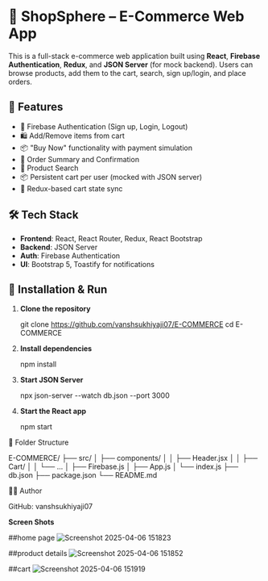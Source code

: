 # 🛒 ShopSphere – E-Commerce Web App

This is a full-stack e-commerce web application built using **React**, **Firebase Authentication**, **Redux**, and **JSON Server** (for mock backend). Users can browse products, add them to the cart, search, sign up/login, and place orders.

## 🚀 Features

- 🔐 Firebase Authentication (Sign up, Login, Logout)
- 🛍️ Add/Remove items from cart
- 📦 "Buy Now" functionality with payment simulation
- 🧾 Order Summary and Confirmation
- 🔎 Product Search
- 📦 Persistent cart per user (mocked with JSON server)
- 🔄 Redux-based cart state sync

## 🛠️ Tech Stack

- **Frontend**: React, React Router, Redux, React Bootstrap
- **Backend**: JSON Server
- **Auth**: Firebase Authentication
- **UI**: Bootstrap 5, Toastify for notifications

## 🧪 Installation & Run

1. **Clone the repository**

   git clone https://github.com/vanshsukhiyaji07/E-COMMERCE
   cd E-COMMERCE

2. **Install dependencies**
   
    npm install

3. **Start JSON Server**

   npx json-server --watch db.json --port 3000

4. **Start the React app**

   npm start

📂 Folder Structure

E-COMMERCE/
├── src/
│   ├── components/
│   │   ├── Header.jsx
│   │   ├── Cart/
│   │   └── ...
│   ├── Firebase.js
│   ├── App.js
│   └── index.js
├── db.json
├── package.json
└── README.md

🧑‍💻 Author

GitHub: vanshsukhiyaji07

**Screen Shots**

##home page
![Screenshot 2025-04-06 151823](https://github.com/user-attachments/assets/ca7b3df3-2783-45ac-84bd-4cb5685ab19d)

##product details
![Screenshot 2025-04-06 151852](https://github.com/user-attachments/assets/77277d59-4030-4c19-8d1e-38168e0f704c)

##cart 
![Screenshot 2025-04-06 151919](https://github.com/user-attachments/assets/0924ec1f-74c3-44fa-b9cc-f5584d290049)






